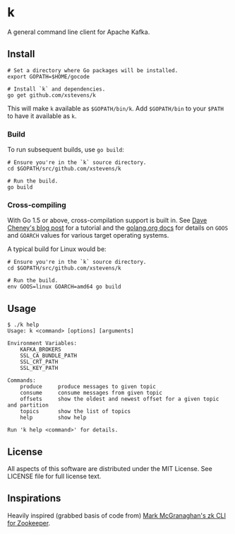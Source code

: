 # k
A general command line client for Apache Kafka.

## Install

```
# Set a directory where Go packages will be installed.
export GOPATH=$HOME/gocode

# Install `k` and dependencies.
go get github.com/xstevens/k
```

This will make `k` available as `$GOPATH/bin/k`.
Add `$GOPATH/bin` to your `$PATH` to have it available as `k`.

### Build

To run subsequent builds, use `go build`:

```
# Ensure you're in the `k` source directory.
cd $GOPATH/src/github.com/xstevens/k

# Run the build.
go build
```

### Cross-compiling

With Go 1.5 or above, cross-compilation support is built in.
See [Dave Cheney's blog post](http://dave.cheney.net/2015/08/22/cross-compilation-with-go-1-5)
for a tutorial and
the [golang.org docs](https://golang.org/doc/install/source#environment)
for details on `GOOS` and `GOARCH` values for various target operating systems.

A typical build for Linux would be:
```
# Ensure you're in the `k` source directory.
cd $GOPATH/src/github.com/xstevens/k

# Run the build.
env GOOS=linux GOARCH=amd64 go build
```

## Usage
```
$ ./k help
Usage: k <command> [options] [arguments]

Environment Variables:
    KAFKA_BROKERS
    SSL_CA_BUNDLE_PATH
    SSL_CRT_PATH
    SSL_KEY_PATH

Commands:
    produce     produce messages to given topic
    consume     consume messages from given topic
    offsets     show the oldest and newest offset for a given topic and partition
    topics      show the list of topics
    help        show help

Run 'k help <command>' for details.
```

## License
All aspects of this software are distributed under the MIT License. See LICENSE file for full license text.

## Inspirations
Heavily inspired (grabbed basis of code from) [Mark McGranaghan's zk CLI for Zookeeper](https://github.com/mmcgrana/zk).
